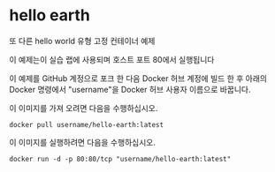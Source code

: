 # hello earth
또 다른 hello world 유형 고정 컨테이너 예제 

이 예제는이 실습 랩에 사용되며 호스트 포트 80에서 실행됩니다 

이 예제를 GitHub 계정으로 포크 한 다음 Docker 허브 계정에 빌드 한 후 아래의 Docker 명령에서 &quot;username&quot;을 Docker 허브 사용자 이름으로 바꿉니다. 

이 이미지를 가져 오려면 다음을 수행하십시오. 
```
docker pull username/hello-earth:latest
```

이 이미지를 실행하려면 다음을 수행하십시오. 
```
docker run -d -p 80:80/tcp "username/hello-earth:latest"
```
